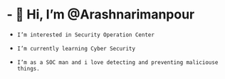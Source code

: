 # - 👋 Hi, I’m @Arashnarimanpour
-     I’m interested in Security Operation Center
-     I’m currently learning Cyber Security
-     I’m as a SOC man and i love detecting and preventing maliciouse things.
